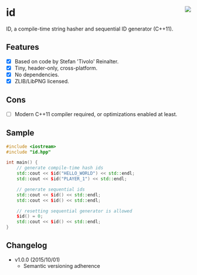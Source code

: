 id <a href="https://travis-ci.org/r-lyeh/id"><img src="https://api.travis-ci.org/r-lyeh/id.svg?branch=master" align="right" /></a>
==

ID, a compile-time string hasher and sequential ID generator (C++11).

## Features
- [x] Based on code by Stefan 'Tivolo' Reinalter.
- [x] Tiny, header-only, cross-platform.
- [x] No dependencies.
- [x] ZLIB/LibPNG licensed.

## Cons
- [ ] Modern C++11 compiler required, or optimizations enabled at least.

## Sample
```c++
#include <iostream>
#include "id.hpp"

int main() {
    // generate compile-time hash ids
    std::cout << $id("HELLO_WORLD") << std::endl;
    std::cout << $id("PLAYER_1") << std::endl;

    // generate sequential ids
    std::cout << $id() << std::endl;
    std::cout << $id() << std::endl;

    // resetting sequential generator is allowed
    $id() = 0;
    std::cout << $id() << std::endl;
}
```

## Changelog
- v1.0.0 (2015/10/01)
  - Semantic versioning adherence
